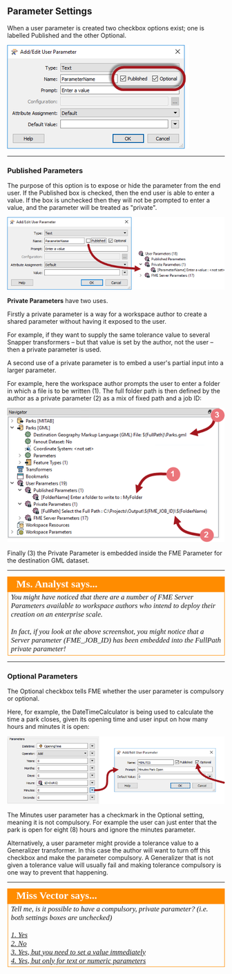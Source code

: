 ## Parameter Settings ##

When a user parameter is created two checkbox options exist; one is labelled Published and the other Optional.

![](./Images/Img4.032.ParameterSettings.png)

---

### Published Parameters ###
The purpose of this option is to expose or hide the parameter from the end user. If the Published box is checked, then the end user is able to enter a value. If the box is unchecked then they will not be prompted to enter a value, and the parameter will be treated as "private".

![](./Images/Img4.033.MakingAPrivateParameter.png)

**Private Parameters** have two uses. 

Firstly a private parameter is a way for a workspace author to create a shared parameter without having it exposed to the user.

For example, if they want to supply the same tolerance value to several Snapper transformers – but that value is set by the author, not the user – then a private parameter is used. 

A second use of a private parameter is to embed a user's partial input into a larger parameter.

For example, here the workspace author prompts the user to enter a folder in which a file is to be written (1). The full folder path is then defined by the author as a private parameter (2) as a mix of fixed path and a job ID:

![](./Images/Img4.034.EmbeddedPrivateParameter.png)

Finally (3) the Private Parameter is embedded inside the FME Parameter for the destination GML dataset.

---

<!--Person X Says Section-->

<table style="border-spacing: 0px">
<tr>
<td style="vertical-align:middle;background-color:darkorange;border: 2px solid darkorange">
<i class="fa fa-quote-left fa-lg fa-pull-left fa-fw" style="color:white;padding-right: 12px;vertical-align:text-top"></i>
<span style="color:white;font-size:x-large;font-weight: bold;font-family:serif">Ms. Analyst says...</span>
</td>
</tr>

<tr>
<td style="border: 1px solid darkorange">
<span style="font-family:serif; font-style:italic; font-size:larger">
You might have noticed that there are a number of FME Server Parameters available to workspace authors who intend to deploy their creation on an enterprise scale.
<br><br>In fact, if you look at the above screenshot, you might notice that a Server parameter (FME_JOB_ID) has been embedded into the FullPath private parameter!
</span>
</td>
</tr>
</table>

---

### Optional Parameters ###

The Optional checkbox tells FME whether the user parameter is compulsory or optional. 

Here, for example, the DateTimeCalculator is being used to calculate the time a park closes, given its opening time and user input on how many hours and minutes it is open:

![](./Images/Img4.035.NonOptionalParameter.png)

The Minutes user parameter has a checkmark in the Optional setting, meaning it is not compulsory. For example the user can just enter that the park is open for eight (8) hours and ignore the minutes parameter.

Alternatively, a user parameter might provide a tolerance value to a Generalizer transformer. In this case the author will want to turn off this checkbox and make the parameter compulsory. A Generalizer that is not given a tolerance value will usually fail and making tolerance compulsory is one way to prevent that happening.

---

<!--Person X Says Section-->

<table style="border-spacing: 0px">
<tr>
<td style="vertical-align:middle;background-color:darkorange;border: 2px solid darkorange">
<i class="fa fa-quote-left fa-lg fa-pull-left fa-fw" style="color:white;padding-right: 12px;vertical-align:text-top"></i>
<span style="color:white;font-size:x-large;font-weight: bold;font-family:serif">Miss Vector says...</span>
</td>
</tr>

<tr>
<td style="border: 1px solid darkorange">
<span style="font-family:serif; font-style:italic; font-size:larger">
Tell me, is it possible to have a compulsory, private parameter? (i.e. both settings boxes are unchecked)
<br><br><a href="http://52.73.3.37/fmedatastreaming/Manual/QAResponse2017.fmw?chapter=11&question=5&answer=1&DestDataset_TEXTLINE=C%3A%5CFMEOutput%5CQAResponse.html">1. Yes</a>
<br><a href="http://52.73.3.37/fmedatastreaming/Manual/QAResponse2017.fmw?chapter=11&question=5&answer=2&DestDataset_TEXTLINE=C%3A%5CFMEOutput%5CQAResponse.html">2. No</a>
<br><a href="http://52.73.3.37/fmedatastreaming/Manual/QAResponse2017.fmw?chapter=11&question=5&answer=3&DestDataset_TEXTLINE=C%3A%5CFMEOutput%5CQAResponse.html">3. Yes, but you need to set a value immediately</a>
<br><a href="http://52.73.3.37/fmedatastreaming/Manual/QAResponse2017.fmw?chapter=11&question=5&answer=4&DestDataset_TEXTLINE=C%3A%5CFMEOutput%5CQAResponse.html">4. Yes, but only for text or numeric parameters</a>
</span>
</td>
</tr>
</table>
